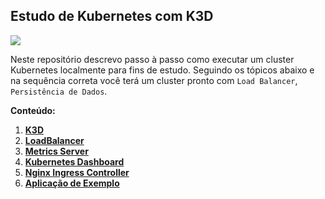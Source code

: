 ## Estudo de Kubernetes com K3D


![](https://k3d.io/v5.1.0/static/img/k3d_logo_black_blue.svg)

Neste repositório descrevo passo à passo como executar um cluster Kubernetes localmente para fins de estudo. Seguindo os tópicos abaixo e na sequência correta você terá um cluster pronto com `Load Balancer`, `Persistência de Dados`.

**Conteúdo:**

01. [**K3D**](Content/kind/README.md)
02. [**LoadBalancer**](Content/metallb/README.md)
03. [**Metrics Server**](Content/metrics-server/README.md)
04. [**Kubernetes Dashboard**](Content/dashboard/README.md)
05. [**Nginx Ingress Controller**](Content/nginx-ingress-controller/README.md)
06. [**Aplicação de Exemplo**](Content/example-apps/README.md)
